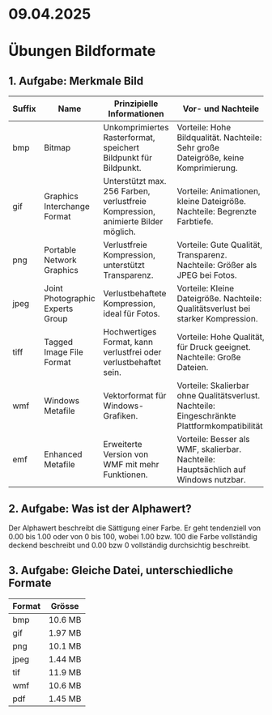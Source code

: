 # 09.04.2025

# Übungen Bildformate
## 1. Aufgabe: Merkmale Bild

| Suffix | Name       | Prinzipielle Informationen | Vor- und Nachteile  |
|--------|------------|----------------------------|---------------------|
| bmp | Bitmap | Unkomprimiertes Rasterformat, speichert Bildpunkt für Bildpunkt. | Vorteile: Hohe Bildqualität. Nachteile: Sehr große Dateigröße, keine Komprimierung. |
| gif | Graphics Interchange Format | Unterstützt max. 256 Farben, verlustfreie Kompression, animierte Bilder möglich. | Vorteile: Animationen, kleine Dateigröße. Nachteile: Begrenzte Farbtiefe. |
| png | Portable Network Graphics | Verlustfreie Kompression, unterstützt Transparenz. | Vorteile: Gute Qualität, Transparenz. Nachteile: Größer als JPEG bei Fotos. |
| jpeg | Joint Photographic Experts Group | Verlustbehaftete Kompression, ideal für Fotos. | Vorteile: Kleine Dateigröße. Nachteile: Qualitätsverlust bei starker Kompression. |
| tiff | Tagged Image File Format | Hochwertiges Format, kann verlustfrei oder verlustbehaftet sein. | Vorteile: Hohe Qualität, für Druck geeignet. Nachteile: Große Dateien. |
| wmf | Windows Metafile | Vektorformat für Windows-Grafiken. | Vorteile: Skalierbar ohne Qualitätsverlust. Nachteile: Eingeschränkte Plattformkompatibilität. |
| emf | Enhanced Metafile | Erweiterte Version von WMF mit mehr Funktionen. | Vorteile: Besser als WMF, skalierbar. Nachteile: Hauptsächlich auf Windows nutzbar. |

## 2. Aufgabe: Was ist der Alphawert?
Der Alphawert beschreibt die Sättigung einer Farbe. Er geht tendenziell von 0.00 bis 1.00 oder von 0 bis 100, wobei 1.00 bzw. 100 die Farbe vollständig deckend beschreibt und 0.00 bzw 0 vollständig durchsichtig beschreibt.

## 3. Aufgabe: Gleiche Datei, unterschiedliche Formate

| Format | Grösse  |
| ------ | ------- |
| bmp    | 10.6 MB |
| gif    | 1.97 MB |
| png    | 10.1 MB |
| jpeg   | 1.44 MB |
| tif    | 11.9 MB |
| wmf    | 10.6 MB |
| pdf    | 1.45 MB |
